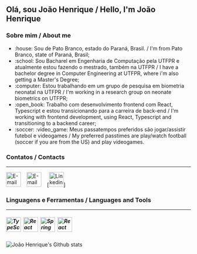 <h2>Olá, sou João Henrique / Hello, I'm João Henrique</h2>

<h3>Sobre mim / About me</h3>


<ul>
    <li> :house: Sou de Pato Branco, estado do Paraná, Brasil. / I'm from Pato Branco, state of Paraná, Brasil;</li>
    <li> :school: Sou Bacharel em Engenharia de Computação pela UTFPR e atualmente estou fazendo o mestrado, também na UTFPR / I have a bachelor degree in Computer Engineering at UTFPR, where i'm also getting a Master's Degree;</li>
    <li> :computer: Estou trabalhando em um grupo de pesquisa em biometria neonatal na UTFPR / I'm working in a research group on neonate biometrics on UTFPR;</li>
    <li> :open_book: Trabalho com desenvolvimento frontend com React, Typescript e estou transicionando para a carreira de back-end / I'm working with frontend development, using React, Typescript and transitioning to a backend career;</li>
    <li> :soccer: :video_game: Meus passatempos preferidos são jogar/assistir futebol e videogames / My preferred passtimes are play/watch football (soccer if you are from the US) and play videogames.</li>
</ul>

<h3>Contatos / Contacts</h3>
<hr></hr>

[<img src="https://cdn-icons-png.flaticon.com/512/732/732200.png" alt="E-mail" height="40px">](mailto:joaohenriquepereiramachado@gmail.com)  &nbsp;&nbsp; [<img src="https://cdn-icons-png.flaticon.com/512/1384/1384063.png" alt="E-mail" height="40px">](https://www.instagram.com/joaohenrique.1505/) &nbsp;&nbsp;
[<img src="https://cdn-icons-png.flaticon.com/512/174/174857.png" alt="Linkedin" height="40px">]

<h3> Linguagens e Ferramentas / Languages and Tools </h3>
<hr></hr>

<h5>
    <img src="https://raw.githubusercontent.com/yurijserrano/Github-Profile-Readme-Logos/f994c418a134b58c4aec11152f6a4a33fa89da26/programming%20languages/typescript.svg" alt="TypeScript logo" height = "40px">&nbsp;
    <img src="https://raw.githubusercontent.com/yurijserrano/Github-Profile-Readme-Logos/refs/heads/master/frameworks/react.svg" alt="React logo" height = "40px">&nbsp;
    <img src="https://raw.githubusercontent.com/yurijserrano/Github-Profile-Readme-Logos/refs/heads/master/frameworks/spring.svg" alt="Spring logo" height = "40px">&nbsp;
    <img src="https://raw.githubusercontent.com/yurijserrano/Github-Profile-Readme-Logos/refs/heads/master/databases/postgresql.svg" alt="React logo" height = "40px">&nbsp;
</h5>

![João Henrique's Github stats](https://github-readme-stats.vercel.app/api?username=joaoHenriqueMachado&show_icons=true&theme=dark&hide_rank=true)


